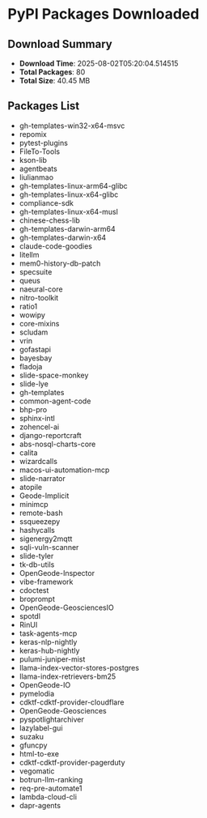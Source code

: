 # PyPI Packages Downloaded

## Download Summary
- **Download Time**: 2025-08-02T05:20:04.514515
- **Total Packages**: 80
- **Total Size**: 40.45 MB

## Packages List
- gh-templates-win32-x64-msvc
- repomix
- pytest-plugins
- FileTo-Tools
- kson-lib
- agentbeats
- liulianmao
- gh-templates-linux-arm64-glibc
- gh-templates-linux-x64-glibc
- compliance-sdk
- gh-templates-linux-x64-musl
- chinese-chess-lib
- gh-templates-darwin-arm64
- gh-templates-darwin-x64
- claude-code-goodies
- litellm
- mem0-history-db-patch
- specsuite
- queus
- naeural-core
- nitro-toolkit
- ratio1
- wowipy
- core-mixins
- scludam
- vrin
- gofastapi
- bayesbay
- fladoja
- slide-space-monkey
- slide-lye
- gh-templates
- common-agent-code
- bhp-pro
- sphinx-intl
- zohencel-ai
- django-reportcraft
- abs-nosql-charts-core
- calita
- wizardcalls
- macos-ui-automation-mcp
- slide-narrator
- atopile
- Geode-Implicit
- minimcp
- remote-bash
- ssqueezepy
- hashycalls
- sigenergy2mqtt
- sqli-vuln-scanner
- slide-tyler
- tk-db-utils
- OpenGeode-Inspector
- vibe-framework
- cdoctest
- broprompt
- OpenGeode-GeosciencesIO
- spotdl
- RinUI
- task-agents-mcp
- keras-nlp-nightly
- keras-hub-nightly
- pulumi-juniper-mist
- llama-index-vector-stores-postgres
- llama-index-retrievers-bm25
- OpenGeode-IO
- pymelodia
- cdktf-cdktf-provider-cloudflare
- OpenGeode-Geosciences
- pyspotlightarchiver
- lazylabel-gui
- suzaku
- gfuncpy
- html-to-exe
- cdktf-cdktf-provider-pagerduty
- vegomatic
- botrun-llm-ranking
- req-pre-automate1
- lambda-cloud-cli
- dapr-agents
